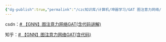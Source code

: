 ```yaml
---
{"dg-publish":true,"permalink":"/czc知识库/计算机/坤器学习/GAT 图注意力网络/","dgPassFrontmatter":true,"created":"2024-07-28T17:39:11.774+08:00","updated":"2024-12-08T12:21:39.511+08:00"}
---
```



csdn：[# 【GNN】图注意力网络GAT(含代码讲解)](https://blog.csdn.net/leviopku/article/details/104622560)

知乎：[# 【GNN】图注意力网络GAT(含代码)](https://zhuanlan.zhihu.com/p/112938037)

